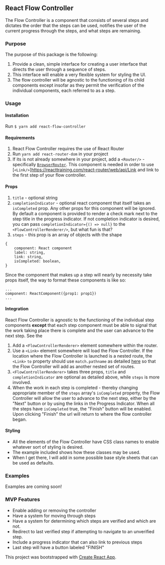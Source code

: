 ## React Flow Controller

The Flow Controller is a component that consists of several steps and dictates the order that the steps can be used, notifies the user of the current progress through the steps, and what steps are remaining.  

### Purpose

The purpose of this package is the following:
1. Provide a clean, simple interface for creating a user interface that directs the user through a sequence of steps.
2. This interface will enable a very flexible system for styling the UI.
3. The flow controller will be agnostic to the functioning of its child components except insofar as they permit the verification of the individual components, each referred to as a step.

### Usage

#### Installation
Run `$ yarn add react-flow-controller`

#### Requirements
1. React Flow Controller requires the use of React Router
2. Run `yarn add react-router-dom` in your project
3. If its is not already somewhere in your project, add a `<Router/>` - specifically [`BrowserRouter`](https://reacttraining.com/react-router/web/example/basic).  This component is needed in order to use [`<Link/>`]https://reacttraining.com/react-router/web/api/Link and link to the first step of your flow controller.

#### Props
1. `title` - optional string
2. `completionIndicator` - optional react component that itself takes an `isCompleted` prop.  Any other props for this component will be ignored.  By default a component is provided to render a check mark next to the step title in the progress indicator.  If not completion indicator is desired, you can pass `completionIndicator={() => null}` to the `<FlowControllerRenderer/>`, but what fun is that?
3. `steps` - this prop is an array of objects with the shape
```
{
    component: React component
    label: string,
    link: string,
    isCompleted: boolean,
}
```
Since the component that makes up a step will nearly by necessity take props itself, the way to format these components is like so:
```
...
component: ReactComponent({prop1: prop1})
...
```

#### Integration
React Flow Controller is agnostic to the functioning of the individual step components __except__ that each step component must be able to signal that the work taking place there is complete and the user can advance to the next step.  See the
1. Add a `<FlowControllerRenderer>` element somewhere within the router.
2. Use a `<Link>` element somewhere will load the Flow Controller.  If the location where the Flow Controller is launched is a nested route, the `<Link>` `to` property should use `match.pathname` as detailed [here](https://reacttraining.com/react-router/web/example/nesting) so that the Flow Controller will add as another nested set of routes.
3. `<FlowControllerRenderer>` takes three props, `title` and `completionIndicator` are optional as detailed above, while `steps` is more involved.
4. When the work in each step is completed - thereby changing appropriate member of the `steps` array's `isCompleted` property, the Flow Controller will allow the user to advance to the next step, either by the "Next" button or by using the links in the Progress Indicator. When all the steps have `isCompleted` true, the "Finish" button will be enabled. Upon clicking "Finish" the url will return to where the flow controller began.

#### Styling
* All the elements of the Flow Controller have CSS class names to enable whatever sort of styling is desired.  
* The example included shows how these classes may be used.
* When I get there, I will add in some possible base style sheets that can be used as defaults.

### Examples
Examples are coming soon!

### MVP Features
* Enable adding or removing the controller
* Have a system for moving through steps
* Have a system for determining which steps are verified and which are not.
* Redirect to last verified step if attempting to navigate to an unverified step.
* Include a progress indicator that can also link to previous steps
* Last step will have a button labeled "FINISH"

This project was bootstrapped with [Create React App](https://github.com/facebook/create-react-app).

